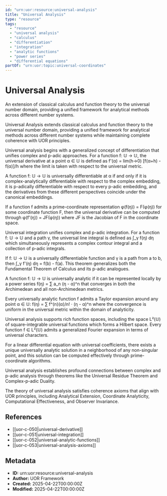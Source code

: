 ```yaml
---
id: "urn:uor:resource:universal-analysis"
title: "Universal Analysis"
type: "resource"
tags:
  - "resource"
  - "universal analysis"
  - "calculus"
  - "differentiation"
  - "integration"
  - "analytic functions"
  - "power series"
  - "differential equations"
partOf: "urn:uor:topic:universal-coordinates"
---
```


# Universal Analysis

An extension of classical calculus and function theory to the universal number domain, providing a unified framework for analytical methods across different number systems.

Universal Analysis extends classical calculus and function theory to the universal number domain, providing a unified framework for analytical methods across different number systems while maintaining complete coherence with UOR principles.

Universal analysis begins with a generalized concept of differentiation that unifies complex and p-adic approaches. For a function f: 𝕌 → 𝕌, the universal derivative at a point α ∈ 𝕌 is defined as f'(α) = lim(h→0) [f(α+h) - f(α)]/h where the limit is taken with respect to the universal metric.

A function f: 𝕌 → 𝕌 is universally differentiable at α if and only if it is complex-analytically differentiable with respect to the complex embedding, it is p-adically differentiable with respect to every p-adic embedding, and the derivatives from these different perspectives coincide under the canonical embeddings.

If a function f admits a prime-coordinate representation φ(f(η)) = F(φ(η)) for some coordinate function F, then the universal derivative can be computed through φ(f'(η)) = JF(φ(η)) where JF is the Jacobian of F in the coordinate space.

Universal integration unifies complex and p-adic integration. For a function f: 𝕌 → 𝕌 and a path γ, the universal line integral is defined as ∫_γ f(η) dη which simultaneously represents a complex contour integral and a collection of p-adic integrals.

If f: 𝕌 → 𝕌 is a universally differentiable function and γ is a path from a to b, then ∫_γ f'(η) dη = f(b) - f(a). This theorem generalizes both the Fundamental Theorem of Calculus and its p-adic analogues.

A function f: 𝕌 → 𝕌 is universally analytic if it can be represented locally by a power series f(η) = ∑ a_n (η - α)^n that converges in both the Archimedean and all non-Archimedean metrics.

Every universally analytic function f admits a Taylor expansion around any point α ∈ 𝕌: f(η) = ∑ f^(n)(α)/n! · (η - α)^n where the convergence is uniform in the universal metric within the domain of analyticity.

Universal analysis supports rich function spaces, including the space L²(𝕌) of square-integrable universal functions which forms a Hilbert space. Every function f ∈ L²(𝕌) admits a generalized Fourier expansion in terms of universal characters.

For a linear differential equation with universal coefficients, there exists a unique universally analytic solution in a neighborhood of any non-singular point, and this solution can be computed effectively through prime-coordinate algorithms.

Universal analysis establishes profound connections between complex and p-adic analysis through theorems like the Universal Residue Theorem and Complex-p-adic Duality.

The theory of universal analysis satisfies coherence axioms that align with UOR principles, including Analytical Extension, Coordinate Analyticity, Computational Effectiveness, and Observer Invariance.

## References

- [[uor-c-050|universal-derivative]]
- [[uor-c-051|universal-integration]]
- [[uor-c-052|universal-analytic-functions]]
- [[uor-c-053|universal-analysis-axioms]]

## Metadata

- **ID:** urn:uor:resource:universal-analysis
- **Author:** UOR Framework
- **Created:** 2025-04-22T00:00:00Z
- **Modified:** 2025-04-22T00:00:00Z

